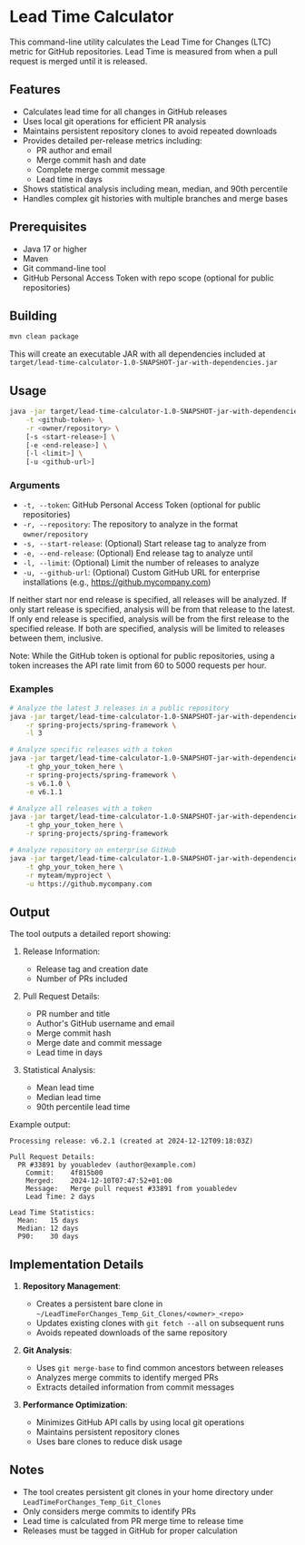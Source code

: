 # Lead Time Calculator

This command-line utility calculates the Lead Time for Changes (LTC) metric for GitHub repositories. Lead Time is measured from when a pull request is merged until it is released.

## Features

- Calculates lead time for all changes in GitHub releases
- Uses local git operations for efficient PR analysis
- Maintains persistent repository clones to avoid repeated downloads
- Provides detailed per-release metrics including:
  - PR author and email
  - Merge commit hash and date
  - Complete merge commit message
  - Lead time in days
- Shows statistical analysis including mean, median, and 90th percentile
- Handles complex git histories with multiple branches and merge bases

## Prerequisites

- Java 17 or higher
- Maven
- Git command-line tool
- GitHub Personal Access Token with repo scope (optional for public repositories)

## Building

```bash
mvn clean package
```

This will create an executable JAR with all dependencies included at `target/lead-time-calculator-1.0-SNAPSHOT-jar-with-dependencies.jar`

## Usage

```bash
java -jar target/lead-time-calculator-1.0-SNAPSHOT-jar-with-dependencies.jar \
    -t <github-token> \
    -r <owner/repository> \
    [-s <start-release>] \
    [-e <end-release>] \
    [-l <limit>] \
    [-u <github-url>]
```

### Arguments

- `-t, --token`: GitHub Personal Access Token (optional for public repositories)
- `-r, --repository`: The repository to analyze in the format `owner/repository`
- `-s, --start-release`: (Optional) Start release tag to analyze from
- `-e, --end-release`: (Optional) End release tag to analyze until
- `-l, --limit`: (Optional) Limit the number of releases to analyze
- `-u, --github-url`: (Optional) Custom GitHub URL for enterprise installations (e.g., https://github.mycompany.com)

If neither start nor end release is specified, all releases will be analyzed.
If only start release is specified, analysis will be from that release to the latest.
If only end release is specified, analysis will be from the first release to the specified release.
If both are specified, analysis will be limited to releases between them, inclusive.

Note: While the GitHub token is optional for public repositories, using a token increases the API rate limit from 60 to 5000 requests per hour.

### Examples

```bash
# Analyze the latest 3 releases in a public repository
java -jar target/lead-time-calculator-1.0-SNAPSHOT-jar-with-dependencies.jar \
    -r spring-projects/spring-framework \
    -l 3

# Analyze specific releases with a token
java -jar target/lead-time-calculator-1.0-SNAPSHOT-jar-with-dependencies.jar \
    -t ghp_your_token_here \
    -r spring-projects/spring-framework \
    -s v6.1.0 \
    -e v6.1.1

# Analyze all releases with a token
java -jar target/lead-time-calculator-1.0-SNAPSHOT-jar-with-dependencies.jar \
    -t ghp_your_token_here \
    -r spring-projects/spring-framework

# Analyze repository on enterprise GitHub
java -jar target/lead-time-calculator-1.0-SNAPSHOT-jar-with-dependencies.jar \
    -t ghp_your_token_here \
    -r myteam/myproject \
    -u https://github.mycompany.com
```

## Output

The tool outputs a detailed report showing:

1. Release Information:
   - Release tag and creation date
   - Number of PRs included

2. Pull Request Details:
   - PR number and title
   - Author's GitHub username and email
   - Merge commit hash
   - Merge date and commit message
   - Lead time in days

3. Statistical Analysis:
   - Mean lead time
   - Median lead time
   - 90th percentile lead time

Example output:
```
Processing release: v6.2.1 (created at 2024-12-12T09:18:03Z)

Pull Request Details:
  PR #33891 by youabledev (author@example.com)
    Commit:    4f815b00
    Merged:    2024-12-10T07:47:52+01:00
    Message:   Merge pull request #33891 from youabledev
    Lead Time: 2 days

Lead Time Statistics:
  Mean:   15 days
  Median: 12 days
  P90:    30 days
```

## Implementation Details

1. **Repository Management**:
   - Creates a persistent bare clone in `~/LeadTimeForChanges_Temp_Git_Clones/<owner>_<repo>`
   - Updates existing clones with `git fetch --all` on subsequent runs
   - Avoids repeated downloads of the same repository

2. **Git Analysis**:
   - Uses `git merge-base` to find common ancestors between releases
   - Analyzes merge commits to identify merged PRs
   - Extracts detailed information from commit messages

3. **Performance Optimization**:
   - Minimizes GitHub API calls by using local git operations
   - Maintains persistent repository clones
   - Uses bare clones to reduce disk usage

## Notes

- The tool creates persistent git clones in your home directory under `LeadTimeForChanges_Temp_Git_Clones`
- Only considers merge commits to identify PRs
- Lead time is calculated from PR merge time to release time
- Releases must be tagged in GitHub for proper calculation
